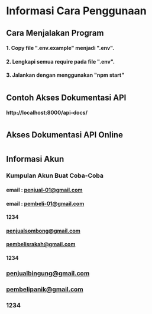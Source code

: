 # Informasi Cara Penggunaan

## Cara Menjalakan Program
#### 1. Copy file ".env.example" menjadi ".env".
#### 2. Lengkapi semua require pada file ".env".
#### 3. Jalankan dengan menggunakan "npm start"

#
## Contoh Akses Dokumentasi API
#### http://localhost:8000/api-docs/

#
## Akses Dokumentasi API Online
####  

#
## Informasi Akun
### Kumpulan Akun Buat Coba-Coba
#### email : penjual-01@gmail.com
#### email : pembeli-01@gmail.com
#### 1234
#### penjualsombong@gmail.com
#### pembelisrakah@gmail.com
#### 1234
### penjualbingung@gmail.com
### pembelipanik@gmail.com
### 1234


<!-- PERBAIKAN -->
<!-- JIKA STATUS ORDER SUDAH DI TERIMA OLEH SELLER (TRUE) MAKA PRODUCT TERSEBUT AKAN HILANG DARI DAFTAR PRODUCT-->